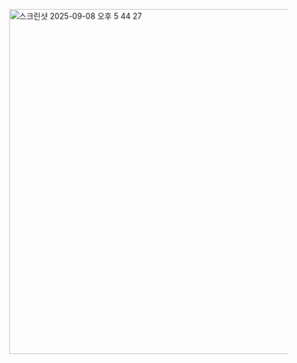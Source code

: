 

<img width="1261" height="625" alt="스크린샷 2025-09-08 오후 5 44 27" src="https://github.com/user-attachments/assets/96096bd7-9fa1-47ad-a027-c5a303120138" />
